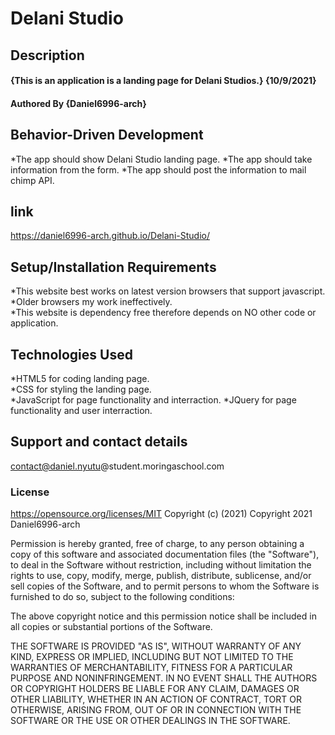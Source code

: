 # **Delani Studio**
## Description
#### {This is an application is a landing page for Delani Studios.} {10/9/2021}
#### Authored By **{Daniel6996-arch}**
## Behavior-Driven Development
*The app should show Delani Studio landing page.
*The app should take information from the form.
*The app should post the information to mail chimp API.   
## link
https://daniel6996-arch.github.io/Delani-Studio/
## Setup/Installation Requirements
*This website best works on latest version browsers that support javascript.   
*Older browsers my work ineffectively.   
*This website is dependency free therefore depends on NO other code or application.
## Technologies Used
*HTML5 for coding landing page.   
*CSS for styling the landing page.  
*JavaScript for page functionality and interraction.
*JQuery for page functionality and user interraction.
## Support and contact details
contact@daniel.nyutu@student.moringaschool.com
### License 
https://opensource.org/licenses/MIT
Copyright (c) (2021)
Copyright 2021 Daniel6996-arch

Permission is hereby granted, free of charge, to any person obtaining a copy of this software and associated documentation files (the "Software"), to deal in the Software without restriction, including without limitation the rights to use, copy, modify, merge, publish, distribute, sublicense, and/or sell copies of the Software, and to permit persons to whom the Software is furnished to do so, subject to the following conditions:

The above copyright notice and this permission notice shall be included in all copies or substantial portions of the Software.

THE SOFTWARE IS PROVIDED "AS IS", WITHOUT WARRANTY OF ANY KIND, EXPRESS OR IMPLIED, INCLUDING BUT NOT LIMITED TO THE WARRANTIES OF MERCHANTABILITY, FITNESS FOR A PARTICULAR PURPOSE AND NONINFRINGEMENT. IN NO EVENT SHALL THE AUTHORS OR COPYRIGHT HOLDERS BE LIABLE FOR ANY CLAIM, DAMAGES OR OTHER LIABILITY, WHETHER IN AN ACTION OF CONTRACT, TORT OR OTHERWISE, ARISING FROM, OUT OF OR IN CONNECTION WITH THE SOFTWARE OR THE USE OR OTHER DEALINGS IN THE SOFTWARE.